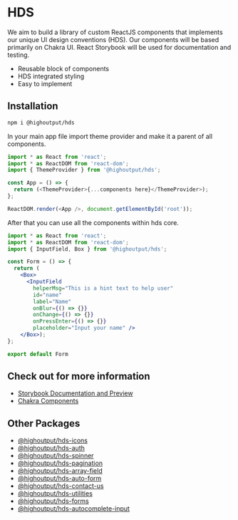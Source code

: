 # HDS
We aim to build a library of custom ReactJS components that implements our unique UI design conventions (HDS). Our components will be based primarily on Chakra UI. React Storybook will be used for documentation and testing.

- Reusable block of components
- HDS integrated styling 
- Easy to implement

## Installation

```bash
npm i @highoutput/hds
```


In your main app file import theme provider and make it a parent of all components.

```typescript
import * as React from 'react';
import * as ReactDOM from 'react-dom';
import { ThemeProvider } from '@highoutput/hds';

const App = () => {
  return (<ThemeProvider>{...components here}</ThemeProvider>);
};

ReactDOM.render(<App />, document.getElementById('root'));
```

After that you can use all the components within hds core.

```jsx
import * as React from 'react';
import * as ReactDOM from 'react-dom';
import { InputField, Box } from '@highoutput/hds';

const Form = () => {
  return (
    <Box>
      <InputField
        helperMsg="This is a hint text to help user"
        id="name"
        label="Name"
        onBlur={() => {}}
        onChange={() => {}}
        onPressEnter={() => {}}
        placeholder="Input your name" />
    </Box>);
};

export default Form
```

## Check out for more information
- [Storybook Documentation and Preview](https://hds-highoutput.vercel.app/?path=/story/getting-started--page)
- [Chakra Components](https://chakra-ui.com/docs/components)


## Other Packages

- [@highoutput/hds-icons](https://www.npmjs.com/package/@highoutput/hds-icons)
- [@highoutput/hds-auth](https://www.npmjs.com/package/@highoutput/hds-auth)
- [@highoutput/hds-spinner](https://www.npmjs.com/package/@highoutput/hds-spinner)
- [@highoutput/hds-pagination](https://www.npmjs.com/package/@highoutput/hds-pagination)
- [@highoutput/hds-array-field](https://www.npmjs.com/package/@highoutput/hds-array-field)
- [@highoutput/hds-auto-form](https://www.npmjs.com/package/@highoutput/hds-auto-form)
- [@highoutput/hds-contact-us](https://www.npmjs.com/package/@highoutput/hds-contact-us)
- [@highoutput/hds-utilities](https://www.npmjs.com/package/@highoutput/hds-utilities)
- [@highoutput/hds-forms](https://www.npmjs.com/package/@highoutput/hds-forms)
- [@highoutput/hds-autocomplete-input](https://www.npmjs.com/package/@highoutput/hds-autocomplete-input)